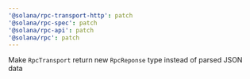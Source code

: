 ```yaml
---
'@solana/rpc-transport-http': patch
'@solana/rpc-spec': patch
'@solana/rpc-api': patch
'@solana/rpc': patch
---
```


Make `RpcTransport` return new `RpcReponse` type instead of parsed JSON data
